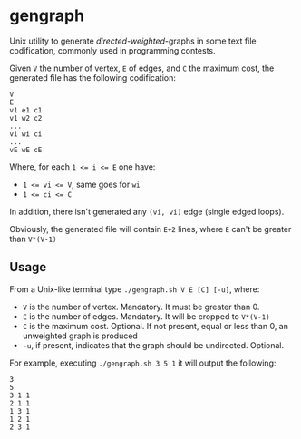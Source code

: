 # gengraph
Unix utility to generate *directed-weighted*-graphs in some text file codification, commonly used in programming contests.

Given `V` the number of vertex, `E` of edges, and `C` the maximum cost, the generated file has the following codification:

```
V
E
v1 e1 c1
v1 w2 c2
...
vi wi ci
...
vE wE cE
```

Where, for each `1 <= i <= E` one have:
* `1 <= vi <= V`, same goes for `wi`
* `1 <= ci <= C`

In addition, there isn't generated any `(vi, vi)` edge (single edged loops).

Obviously, the generated file will contain `E+2` lines, where `E` can't be greater than `V*(V-1)`

## Usage
From a Unix-like terminal type `./gengraph.sh V E [C] [-u]`, where:
* `V` is the number of vertex. Mandatory. It must be greater than 0.
* `E` is the number of edges. Mandatory. It will be cropped to `V*(V-1)`
* `C` is the maximum cost. Optional. If not present, equal or less than 0, an unweighted graph is produced
* `-u`, if present, indicates that the graph should be undirected. Optional.

For example, executing `./gengraph.sh 3 5 1` it will output the following:

```
3
5
3 1 1
2 1 1
1 3 1
1 2 1
2 3 1
```
